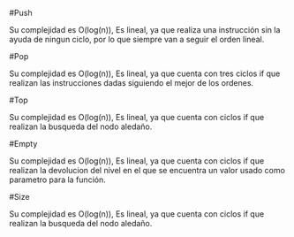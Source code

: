 #Push

Su complejidad es O(log(n)), Es lineal, ya que realiza una instrucción sin la ayuda de ningun ciclo, por lo que siempre van a seguir el orden lineal.

#Pop

Su complejidad es O(log(n)), Es lineal, ya que cuenta con tres ciclos if que realizan las instrucciones dadas siguiendo el mejor de los ordenes.

#Top

Su complejidad es O(log(n)), Es lineal, ya que cuenta con ciclos if que realizan la busqueda del nodo aledaño.

#Empty

Su complejidad es O(log(n)), Es lineal, ya que cuenta con ciclos if que realizan la devolucion del nivel en el que se encuentra un valor usado como parametro para la función.

#Size

Su complejidad es O(log(n)), Es lineal, ya que cuenta con ciclos if que realizan la busqueda del nodo aledaño.
